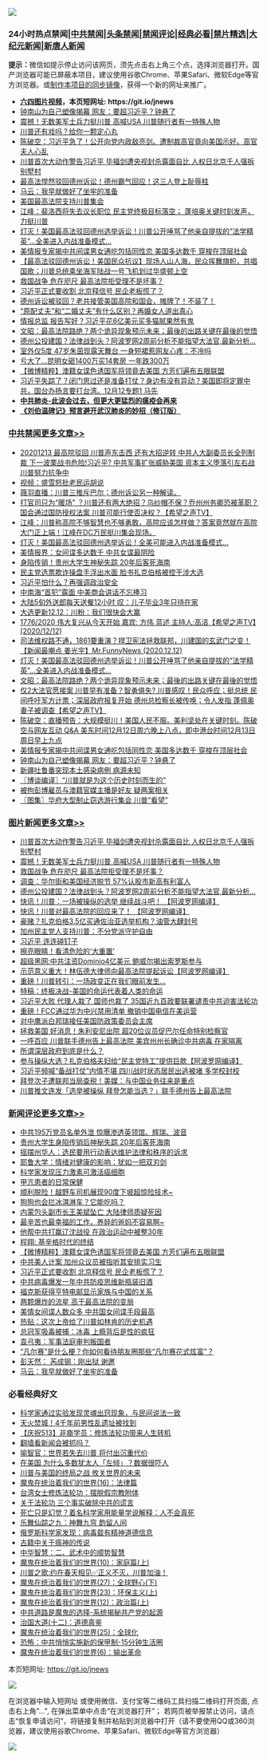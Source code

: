 ![](https://raw.githubusercontent.com/fqnews/bnews/master/64photo/fqnews-qr.jpg)

<div id="tt">
<h3>24小时热点禁闻|<a href="#%E4%B8%AD%E5%85%B1%E7%A6%81%E9%97%BB%E6%9B%B4%E5%A4%9A%E6%96%87%E7%AB%A0">中共禁闻</a>|<a href="#%E5%9B%BE%E7%89%87%E6%96%B0%E9%97%BB%E6%9B%B4%E5%A4%9A%E6%96%87%E7%AB%A0">头条禁闻</a>|<a href="#%E6%96%B0%E9%97%BB%E8%AF%84%E8%AE%BA%E6%9B%B4%E5%A4%9A%E6%96%87%E7%AB%A0">禁闻评论|<a href="#%E5%BF%85%E7%9C%8B%E7%BB%8F%E5%85%B8%E5%A5%BD%E6%96%87">经典必看|<a href="/video.md#%E7%A6%81%E7%89%87%E7%B2%BE%E9%80%89">禁片精选</a>|<a href="https://github.com/fqnews/djy/blob/master/gb/nf1351518.md#1">大纪元新闻</a>|<a href="https://github.com/fqnews/ntdtv/blob/master/gb/prog204.md#1">新唐人新闻</a></h3>
<div><b>提示：</b>微信如提示停止访问该网页，须先点击右上角三个点，选择浏览器打开。国产浏览器可能已屏蔽本项目，建议使用谷歌Chrome、苹果Safari、微软Edge等官方浏览器。或<a href="https://github.com/fqnews/bnews/blob/master/%E5%88%B6%E4%BD%9Cgit%E7%A6%81%E9%97%BB%E9%95%9C%E5%83%8F.md">制作本项目的同步镜像</a>，获得一个新的网址来推广。</div>
<ul>
<li><b><a href="http://d1.bdrive.tk/64.mp4" target="_blank">六四图片视频</a>，本页短网址: https://git.io/jnews</b></li>
<li><a href="/cbnews/20201213/1446692.md">钟南山为自己塑像揭幕 网友：要超习近平？钟悬了</a></li>
<li><a href="/topimagenews/20201213/1446790.md">震撼！无数美军士兵力挺川普 高喊USA 川普随行者有一特殊人物</a></li>
<li><a href="/comments/20201213/1446770.md">川普还有戏吗？给你一颗定心丸</a></li>
<li><a href="/cbnews/20201212/1446478.md">陈破空：习近平急了！公开向党内政敌亮剑。遭制裁高官竟向美国示好。高官夫人心乱</a></li>
<li><a href="/topimagenews/20201213/1446977.md">川普首次大动作警告习近平 毕福剑遭央视封杀露面自比 人权日北京千人强拆别墅村</a></li>
<li><a href="/taiwannews/20201212/1446484.md">最高法悍然驳回德州诉讼！德州霸气回应！这三人登上耻辱柱</a></li>
<li><a href="/comments/20201213/1446803.md">马云：我早就做好了坐牢的准备</a></li>
<li><a href="/bannedvideo/20201213/1446683.md">美国最高法院支持川普集会</a></li>
<li><a href="/cbnews/20201212/1446526.md">江峰：裴洛西将失去议长职位 民主党终极目标落空； 蓬培奥关键时刻发声，力挺川普</a></li>
<li><a href="/comments/20201213/1446611.md">灯灭！美国最高法驳回德州选举诉讼！川普公开唾骂了他亲自提拔的“法学精英”…全美进入内战准备模式…</a></li>
<li><a href="/cbnews/20201213/1446693.md">美情报专家揭中共间谍男女通吃包括同性恋 美国多达数千 穿梭在顶层社会</a></li>
<li><a href="/bannedvideo/20201213/1446620.md">【最高法驳回德州诉讼！美国民众抗议】现场人山人海，民众挥舞旗帜，共唱国歌；川普总统乘坐海军陆战一号飞机划过华盛顿上空</a></li>
<li><a href="/topimagenews/20201213/1446728.md">救国战争 危在咫尺 最高法院拒受理不是坏事？</a></li>
<li><a href="/comments/20201213/1446933.md">习近平正式要收割 北京释信号 民企老板慌了？</a></li>
<li><a href="/bannedvideo/20201212/1446492.md">德州诉讼被驳回？老共接管美国高院和国会，摊牌了！不装了！</a></li>
<li><a href="/cnnews/20201213/1446973.md">“原配丈夫”和“二婚丈夫”有什么区别？再婚女人道出真心</a></li>
<li><a href="/cnnews/20201213/1446694.md">情报总监 报告写好？习近平花6亿美元买多猫腻果然有鬼</a></li>
<li><a href="/cbnews/20201213/1446715.md">文昭：最高法院路绝？两个诡异现象预示未来；最後的出路关键在最後的觉悟</a></li>
<li><a href="/topimagenews/20201213/1446563.md">德州公投建国？法律战到头？阿波罗网2周前分析不能指望大法官,最新分析…</a></li>
<li><a href="/yule/20201213/1446704.md">室外仅5度 47岁朱茵现露天舞台 一身短裙惹网友心疼：不冷吗</a></li>
<li><a href="/cbnews/20201213/1446600.md">亏大了…昆明女砸1400万买14套房 一年跌300万</a></li>
<li><a href="/comments/20201213/1446964.md">【微博精粹】澳籍女谍色诱国军将领竟去美国 方芳们遍布五眼联盟</a></li>
<li><a href="/bannedvideo/20201212/1446482.md">习近平失踪了？闭门思过还是准备打仗？身边有没有异动？美国即将定罪中共，国台办扬言要打台湾。12月12专题1 马先</a></li>
<li><b><a href="/comments/20200211/1275071.md" target="_blank">中共肺炎-此波会过去，但更大更猛烈的瘟疫会再来</a></b></li>
<li><b><a href="/comments/20200207/1272816.md" target="_blank">《刘伯温碑记》预言避开武汉肺炎的妙招（修订版）</a></b></li>
</ul>
</div>

<div class="catlist">
<h3><a href="/cbnews/" target="_blank">中共禁闻</a><span><a href="/cbnews/" target="_blank" rel="nofollow">更多文章>></a></span></h3>
<ul>
<li><a href="/cbnews/20201213/1447097.md" target="_blank">20201213 最高院驳回 川普声东击西 还有大招逆转  中共人大副委员长全列制裁 下一波栗战书危险!习近平? 中共军事扩张威胁美国 资本主义堕落引左右战 川普努力抗争中</a></li>
<li><a href="/cbnews/20201213/1447024.md" target="_blank">视频：盛雪怒批老民运胡说</a></li>
<li><a href="/cbnews/20201213/1446982.md" target="_blank">薇羽直播：川普三推斥巴尔；德州诉讼另一种解读。</a></li>
<li><a href="/cbnews/20201213/1446980.md" target="_blank">打官司只为“暖场” ？川普还有两大绝招？乌纱帽不保？乔州州务卿恐被革职？国会通过国防授权法案 川普可能行使否决权？【希望之声TV】</a></li>
<li><a href="/cbnews/20201213/1446976.md" target="_blank">江峰：川普称高院不够智慧也不够勇敢，高院应该怎样做？答案竟然就在高院大门正上端！江峰在DC万民挺川集会现场。</a></li>
<li><a href="/cbnews/20201213/1446961.md" target="_blank">灯灭！美国最高法驳回德州选举诉讼！全美可能进入内战准备模式…</a></li>
<li><a href="/cbnews/20201213/1446896.md" target="_blank">美情报界：女间谍多达数千 中共女谍最阴险</a></li>
<li><a href="/cbnews/20201213/1446894.md" target="_blank">身陷传销！贵州大学生神秘失踪 20年后客死海南</a></li>
<li><a href="/cbnews/20201213/1446794.md" target="_blank">民主党选票欺诈操盘手浮出水面 脸书扎克伯格被控干涉大选</a></li>
<li><a href="/cbnews/20201213/1446793.md" target="_blank">习近平怕什么？再强调政治安全</a></li>
<li><a href="/cbnews/20201213/1446760.md" target="_blank">中南海“首犯”露面 中美商会讲话不忘捧习</a></li>
<li><a href="/cbnews/20201213/1446759.md" target="_blank">大陆5旬外送郎每天送餐12小时 叹：儿子毕业3年只待在家</a></li>
<li><a href="/cbnews/20201213/1446748.md" target="_blank">大选更新12.12：川粉：我们很快会大赢</a></li>
<li><a href="/cbnews/20201213/1446747.md" target="_blank">1776/2020 伟大复兴从今天开始   嘉宾: 方伟 蓝述 主持人:高洁【希望之声TV】(2020/12/12)</a></li>
<li><a href="/cbnews/20201213/1446725.md" target="_blank">司法维权路不通，1861要重演？捍卫宪法拯救联邦，川建国的玄武门之变！【新闻最嘲点 姜光宇】Mr.FunnyNews (2020.12.12)‬</a></li>
<li><a href="/comments/20201213/1446611.md" target="_blank">灯灭！美国最高法驳回德州选举诉讼！川普公开唾骂了他亲自提拔的“法学精英”…全美进入内战准备模式…</a></li>
<li><a href="/cbnews/20201213/1446715.md" target="_blank">文昭：最高法院路绝？两个诡异现象预示未来；最後的出路关键在最後的觉悟</a></li>
<li><a href="/cbnews/20201213/1446711.md" target="_blank">仅2大法官愿接案 川普早有准备？智勇俱失? 川普感叹！民众呼应；挺总统  民间呼吁军方计票；深层政府报复开始  德州总检察长被传唤；令人发指  蓬佩奥妻子被调查【希望之声TV】</a></li>
<li><a href="/cbnews/20201213/1446708.md" target="_blank">陈破空：直播预告：大规模挺川！美国人民不服。美利坚处在关键时刻。陈破空与网友互动 Q&amp;A 美东时间12月12日周六晚上八点，即中港台时间12月13日周日早上九点</a></li>
<li><a href="/cbnews/20201213/1446693.md" target="_blank">美情报专家揭中共间谍男女通吃包括同性恋 美国多达数千 穿梭在顶层社会</a></li>
<li><a href="/cbnews/20201213/1446692.md" target="_blank">钟南山为自己塑像揭幕 网友：要超习近平？钟悬了</a></li>
<li><a href="/cbnews/20201213/1446691.md" target="_blank">新疆吐鲁番突现本土感染病例 病源未知</a></li>
<li><a href="/cbnews/20201213/1446682.md" target="_blank">〖博谈编译〗“川普就是为这个历史时刻而生的”</a></li>
<li><a href="/cbnews/20201213/1446647.md" target="_blank">被拘彭博雇员与澳籍官媒主播是好友 疑两案相关</a></li>
<li><a href="/cbnews/20201213/1446643.md" target="_blank">〖图集〗华府大型制止窃选游行集会 川普“看望”</a></li>

</ul>
</div>
<div class="catlist">
<h3><a href="/topimagenews/" target="_blank">图片新闻</a><span><a href="/topimagenews/" target="_blank" rel="nofollow">更多文章>></a></span></h3>
<ul>
<li><a href="/topimagenews/20201213/1446977.md" target="_blank">川普首次大动作警告习近平 毕福剑遭央视封杀露面自比 人权日北京千人强拆别墅村</a></li>
<li><a href="/topimagenews/20201213/1446790.md" target="_blank">震撼！无数美军士兵力挺川普 高喊USA 川普随行者有一特殊人物</a></li>
<li><a href="/topimagenews/20201213/1446728.md" target="_blank">救国战争 危在咫尺 最高法院拒受理不是坏事？</a></li>
<li><a href="/topimagenews/20201213/1446626.md" target="_blank">调查：华尔街和美国经济脱节 57%认股市新高有利富人</a></li>
<li><a href="/topimagenews/20201213/1446563.md" target="_blank">德州公投建国？法律战到头？阿波罗网2周前分析不能指望大法官,最新分析…</a></li>
<li><a href="/topimagenews/20201212/1446361.md" target="_blank">快讯！川普：一场被操纵的选举 继续战斗吧！ 【阿波罗网编译】</a></li>
<li><a href="/topimagenews/20201212/1446341.md" target="_blank">快讯！川普对最高法院的回应来了！ 【阿波罗网编译】</a></li>
<li><a href="/topimagenews/20201212/1446304.md" target="_blank">豪赌？扎克伯格3.5亿买通佐治亚选举机构？油管大肆封号</a></li>
<li><a href="/topimagenews/20201212/1446247.md" target="_blank">加州民主党人支持川普：不分党派守护自由</a></li>
<li><a href="/topimagenews/20201212/1446093.md" target="_blank">习近平 连连碰钉子</a></li>
<li><a href="/topimagenews/20201212/1446067.md" target="_blank">擦亮眼睛！看清危险的‘大重置’</a></li>
<li><a href="/topimagenews/20201212/1446060.md" target="_blank">超级黑网:中共注资Dominio4亿美元 鲍威尔揭出索罗斯参与</a></li>
<li><a href="/topimagenews/20201211/1445830.md" target="_blank">示范意义重大！林伍德大律师向最高法院提起诉讼【阿波罗网编译】</a></li>
<li><a href="/topimagenews/20201211/1445730.md" target="_blank">重磅！川普转引：一场政变正在我们眼前发生&#8230;</a></li>
<li><a href="/comments/20201211/1445650.md" target="_blank">特稿：终极决战-美国的命运代表着人类的命运</a></li>
<li><a href="/topimagenews/20201211/1445632.md" target="_blank">习近平大败 代理人栽了 国师也栽了 35国近九百政要联署谴责中共迫害法轮功</a></li>
<li><a href="/topimagenews/20201211/1445607.md" target="_blank">重磅！FCC通过华为中兴禁用清单 撤销中国电信在美运营</a></li>
<li><a href="/topimagenews/20201211/1445525.md" target="_blank">对中鹰派白邦瑞接任美国防政策委员会主席</a></li>
<li><a href="/topimagenews/20201210/1445461.md" target="_blank">拯救美国 好消息！朱利安尼出院 超20位议员促巴尔任命特别检察官</a></li>
<li><a href="/topimagenews/20201210/1445358.md" target="_blank">一呼百应 川普联手德州告上最高法院 美宾州州长确诊中共病毒 在家隔离</a></li>
<li><a href="/topimagenews/20201210/1445210.md" target="_blank">所谓深层政府到底是什么？</a></li>
<li><a href="/topimagenews/20201210/1445168.md" target="_blank">参与操纵大选？扎克伯格夫妇给“民主党特工”提供巨款【阿波罗网编译】</a></li>
<li><a href="/topimagenews/20201210/1445098.md" target="_blank">习近平频喊“备战打仗”内情不堪 四川战时状态居民出逃被堵 多学校封校</a></li>
<li><a href="/topimagenews/20201210/1445083.md" target="_blank">拜登次子遭联邦当局查税！美媒：与中国业务往来是重点</a></li>
<li><a href="/topimagenews/20201210/1445054.md" target="_blank">川普推文连发「选举被操纵 拜登怎能当选？」联手德州告上最高法院</a></li>

</ul>
</div>
<div class="catlist">
<h3><a href="/comments/" target="_blank">新闻评论</a><span><a href="/comments/" target="_blank" rel="nofollow">更多文章>></a></span></h3>
<ul>
<li><a href="/comments/20201213/1447096.md" target="_blank">中共195万党员名单外泄 惊曝渗透英领馆、辉瑞、波音</a></li>
<li><a href="/comments/20201213/1447077.md" target="_blank">贵州大学生身陷传销后神秘失踪 20年后客死海南</a></li>
<li><a href="/comments/20201213/1447062.md" target="_blank">摇摆州华人：选民要用行动表达维护法律和秩序的诉求</a></li>
<li><a href="/comments/20201213/1447046.md" target="_blank">耶鲁大学：情绪对健康的影响：犹如一把双刃剑</a></li>
<li><a href="/comments/20201213/1447045.md" target="_blank">科学家发现压力激素可激活癌细胞</a></li>
<li><a href="/comments/20201213/1447044.md" target="_blank">甲亢患者的日常保健</a></li>
<li><a href="/comments/20201213/1447027.md" target="_blank">顺利脱险！越野车司机展现90度下坡超惊险技术~</a></li>
<li><a href="/comments/20201213/1447026.md" target="_blank">狗狗也会拦冰淇淋车？它能吃吗？</a></li>
<li><a href="/comments/20201213/1447019.md" target="_blank">内蒙包头副市长王美斌坠亡 大陆律师质疑死因</a></li>
<li><a href="/comments/20201213/1447018.md" target="_blank">最辛苦也最幸福的工作，养娃的爸妈不容易啊~</a></li>
<li><a href="/comments/20201213/1446989.md" target="_blank">他帮中共打赢辽沈战役 在政治运动中被整30年</a></li>
<li><a href="/comments/20201213/1446965.md" target="_blank">程翔: 基辛格时代的终结</a></li>
<li><a href="/comments/20201213/1446964.md" target="_blank">【微博精粹】澳籍女谍色诱国军将领竟去美国 方芳们遍布五眼联盟</a></li>
<li><a href="/comments/20201213/1446963.md" target="_blank">中共美人计案 加州众议员被指听其安排实习生</a></li>
<li><a href="/comments/20201213/1446933.md" target="_blank">习近平正式要收割 北京释信号 民企老板慌了？</a></li>
<li><a href="/comments/20201213/1446926.md" target="_blank">中共病毒爆发一年中共防疫思维新瓶装旧酒</a></li>
<li><a href="/comments/20201213/1446925.md" target="_blank">福克斯获得亨特电邮显示家族与中国的关系</a></li>
<li><a href="/comments/20201213/1446924.md" target="_blank">两颗爆炸的流星 高于最高法院的变局</a></li>
<li><a href="/comments/20201213/1446922.md" target="_blank">美情女间谍人数众多 中共国女间谍手段最高</a></li>
<li><a href="/comments/20201213/1446854.md" target="_blank">热贴：这次上帝给了川普如林肯的历史机遇</a></li>
<li><a href="/comments/20201213/1446853.md" target="_blank">总冠军吸毒被捕：冰毒 上瘾背后是性的疯狂</a></li>
<li><a href="/comments/20201213/1446850.md" target="_blank">袁弓夷：军事法庭审判叛国者</a></li>
<li><a href="/comments/20201213/1446848.md" target="_blank">“凡尔赛”是什么梗？你如何看待朋友圈那些“凡尔赛花式炫富”？</a></li>
<li><a href="/comments/20201213/1446804.md" target="_blank">彭天然： 芮成钢：刚出狱 谢邀</a></li>
<li><a href="/comments/20201213/1446803.md" target="_blank">马云：我早就做好了坐牢的准备</a></li>

</ul>
</div>

<div class="catlist">
<h3>必看经典好文</h3>
<ul>
<li><a href="/comments/20200921/1400587.md" target="_blank">科学家通过实验发现灵魂出窍现象，与民间说法一致</a></li>
<li><a href="/ccpdope/20181219/1049286.md" target="_blank">天火焚城！4千年前男性乱遗址被找到</a></li>
<li><a href="/cbnews/20200518/1330564.md" target="_blank">【庆祝513】非裔学员：修炼法轮功带来人生转机</a></li>
<li><a href="/fanqiang/20200616/1345793.md" target="_blank">翻墙看新闻会被抓吗？</a></li>
<li><a href="/comments/20201111/1429066.md" target="_blank">喻智官：世界若失去川普 将付出沉重代价</a></li>
<li><a href="/comments/20200427/1319933.md" target="_blank">在美国 为什么多数犹太人「左倾」？数据很吓人</a></li>
<li><a href="/comments/20200908/1392488.md" target="_blank">川普与美国的终局之战 攸关世界的未来</a></li>
<li><a href="/topimagenews/20180615/958090.md" target="_blank">魔鬼在统治着我们的世界(16)：法律篇</a></li>
<li><a href="/cbnews/20200610/1342772.md" target="_blank">台湾女士修炼法轮功：摆脱假宗教附体</a></li>
<li><a href="/cbnews/20200703/1354907.md" target="_blank">关于法轮功 三个事实破除中共的谎言</a></li>
<li><a href="/comments/20200704/1355375.md" target="_blank">死亡只是幻觉？着名科学家用能量学说解释：人不会真死</a></li>
<li><a href="/tculture/20170718/793528.md" target="_blank">乐舞仙踪之九：神舞九穹 韵留人间</a></li>
<li><a href="/cbnews/20200823/1384378.md" target="_blank">俄罗斯科学家发现：病毒载有精神道德信息</a></li>
<li><a href="/ccpdope/20200531/1337409.md" target="_blank">古籍中关于瘟神的传说</a></li>
<li><a href="/comments/20200605/783249.md" target="_blank">中华智慧：二、武术中的顺势智慧</a></li>
<li><a href="/topimagenews/20180529/950153.md" target="_blank">魔鬼在统治着我们的世界(10)：家庭篇(上)</a></li>
<li><a href="/bannedvideo/20201206/1443210.md" target="_blank">川普之歌:约在春天相见✅正义不灭，川普加油！</a></li>
<li><a href="/comments/20181224/1052333.md" target="_blank">魔鬼在统治着我们的世界(27)：全球野心(下)</a></li>
<li><a href="/ssgc/20180904/993719.md" target="_blank">魔鬼在统治着我们的世界(23)：环保主义(上)</a></li>
<li><a href="/topimagenews/20180601/951286.md" target="_blank">魔鬼在统治着我们的世界(12)：政治篇(上)</a></li>
<li><a href="/comments/20181209/1044543.md" target="_blank">中共道路是魔鬼的选择-系统揭秘共产党的起源</a></li>
<li><a href="/cbnews/20180318/916241.md" target="_blank">治国大道(十二)：道德真鉴</a></li>
<li><a href="/comments/20181017/1014654.md" target="_blank">魔鬼在统治着我们的世界(25)：全球化</a></li>
<li><a href="/baitai/20200711/1359005.md" target="_blank">恐怖：中共悄悄实施新的保甲制-15分钟生活圈</a></li>
<li><a href="/topimagenews/20180524/947358.md" target="_blank">魔鬼在统治着我们的世界(6)：输出革命</a></li>

</ul>
</div>

本页短网址: https://git.io/jnews

![](https://raw.githubusercontent.com/fqnews/bnews/master/64photo/fqnews-qr.jpg)

在浏览器中输入短网址 或使用微信、支付宝等二维码工具扫描二维码打开页面, 点击右上角"...", 在弹出菜单中点击“在浏览器打开”； 若网页被举报禁止访问，请点击“恢复申请访问”，将链接复制并粘贴到浏览器中打开（请不要使用QQ或360浏览器，建议使用谷歌Chrome、苹果Safari、微软Edge等官方浏览器）

![](https://raw.githubusercontent.com/fqnews/bnews/master/64photo/wx.jpg)